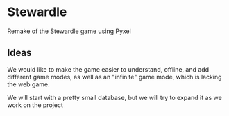
# Stewardle

Remake of the Stewardle game using Pyxel


## Ideas

We would like to make the game easier to understand, offline, and add different game modes, as well as an "infinite" game mode, which is lacking the web game.

We will start with a pretty small database, but we will try to expand it as we work on the project